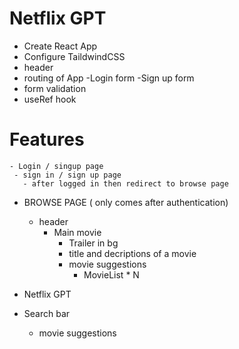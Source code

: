 # Netflix GPT
 - Create React App
 - Configure TaildwindCSS
  - header
  - routing of App
  -Login form
  -Sign up form
  - form validation
   -  useRef hook

 # Features
   

    - Login / singup page
     - sign in / sign up page
       - after logged in then redirect to browse page
 - BROWSE PAGE ( only comes after authentication)
     - header
       - Main movie
          - Trailer in bg
          - title and decriptions of a movie
          - movie suggestions
             - MovieList * N

- Netflix GPT 
 - Search bar
   - movie suggestions


